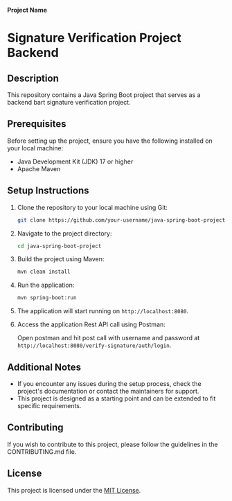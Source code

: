 **Project Name**

# Signature Verification Project Backend

## Description

This repository contains a Java Spring Boot project that serves as a backend bart signature verification project.

## Prerequisites

Before setting up the project, ensure you have the following installed on your local machine:

- Java Development Kit (JDK) 17 or higher
- Apache Maven

## Setup Instructions

1. Clone the repository to your local machine using Git:

   ```bash
   git clone https://github.com/your-username/java-spring-boot-project.git
   ```

2. Navigate to the project directory:

   ```bash
   cd java-spring-boot-project
   ```

3. Build the project using Maven:

   ```bash
   mvn clean install
   ```

4. Run the application:

   ```bash
   mvn spring-boot:run
   ```

5. The application will start running on `http://localhost:8080`.

8. Access the application Rest API call using Postman:

   Open postman and hit post call with username and password at `http://localhost:8080/verify-signature/auth/login`.

## Additional Notes

- If you encounter any issues during the setup process, check the project's documentation or contact the maintainers for support.
- This project is designed as a starting point and can be extended to fit specific requirements.

## Contributing

If you wish to contribute to this project, please follow the guidelines in the CONTRIBUTING.md file.

## License

This project is licensed under the [MIT License](LICENSE).
